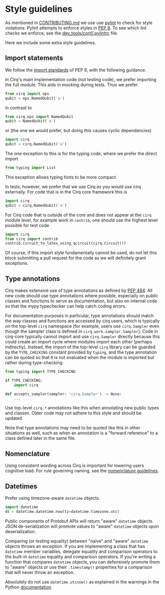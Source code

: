 # Style guidelines

As mentioned in [CONTRIBUTING.md](https://github.com/quantumlib/Cirq/blob/master/CONTRIBUTING.md) we use use [pylint](https://pylint.pycqa.org/)
to check for style violations.  Pylint attempts to enforce styles in 
[PEP 8](https://www.python.org/dev/peps/pep-0008/). To see which lint checks we enforce, see the 
[dev_tools/conf/.pylintrc](https://github.com/quantumlib/Cirq/blob/master/dev_tools/conf/.pylintrc) file.

Here we include some extra style guidelines.

## Import statements

We follow the [import standards](https://www.python.org/dev/peps/pep-0008/#imports) of PEP 8, 
with the following guidance.  

In Cirq's main implementation code (not testing code), we prefer importing the full module. This
aids in mocking during tests.  Thus we prefer
```python
from cirq import ops
qubit = ops.NamedQubit('a')
```
in contrast to
```python
from cirq.ops import NamedQubit
qubit = NamedQubit('a')
``` 
or (the one we would prefer, but doing this causes cyclic dependencies)
```python
import cirq
qubit = cirq.NamedQubit('a')
```
The one exception to this is for the typing code, where we prefer the direct import 
```python
from typing import List
```
This exception allows typing hints to be more compact. 

In tests, however, we prefer that we use Cirq as you would use cirq externally. For code
that is in the Cirq core framework this is
```python
import cirq
qubit = cirq.NamedQubit('a')
```
For Cirq code that is outside of the core and does not appear at the `cirq` module level, 
for example work in `contrib`, one should use the highest level possible for test code
```python
import cirq
from cirq import contrib
contrib.circuit_to_latex_using_qcircuit(cirq.Circuit())
``` 

Of course, if this import style fundamentally cannot be used, do not let this
block submitting a pull request for the code as we will definitely grant
exceptions.

## Type annotations

Cirq makes extensive use of type annotations as defined by
[PEP 484](https://peps.python.org/pep-0484/). All new code should use type
annotations where possible, especially on public classes and functions to serve
as documentation, but also on internal code so that the mypy typechecker can
help catch coding errors.

For documentation purposes in particular, type annotations should match the way
classes and functions are accessed by cirq users, which is typically on the
top-level `cirq` namespace (for example, users use `cirq.Sampler` even though
the sampler class is defined in `cirq.work.sampler.Sampler`). Code in cirq-core
typically cannot import and use `cirq.Sampler` directly because this could
create an import cycle where modules import each other (perhaps indirectly).
Instead, the import of the top-level `cirq` library can be guarded by the
`TYPE_CHECKING` constant provided by `typing`, and the type annotation can be
quoted so that it is not evaluated when the module is imported but rather during
type-checking:

```python
from typing import TYPE_CHECKING

if TYPE_CHECKING:
    import cirq

def accepts_sampler(sampler: 'cirq.Sampler') -> None:
    ...
```

Use top-level `cirq.*` annotations like this when annotating new public types
and classes. Older code may not adhere to this style and should be updated.

Note that type annotations may need to be quoted like this in other situations
as well, such as when an annotation is a "forward reference" to a class defined
later in the same file.

## Nomenclature

Using consistent wording across Cirq is important for lowering users
cognitive load. For rule governing naming, see the 
[nomenclature guidelines](nomenclature.md).

## Datetimes

Prefer using timezone-aware `datetime` objects.

```python
import datetime
dt = datetime.datetime.now(tz=datetime.timezone.utc)
```

Public components of Protobuf APIs will return "aware" `datetime` objects.
JSON de-serialization will promote values to "aware" `datetime` objects upon deserialization. 

Comparing (or testing equality) between "naive" and "aware" `datetime` objects throws
an exception.
If you are implementing a class that has `datetime` member variables, delegate equality
and comparison operators to the built-in `datetime` equality and comparison operators.
If you're writing a function that compares `datetime` objects, you can defensively promote
them to "aware" objects or use their `.timestamp()` properties for a comparison that will
never throw an exception.

Absolutely do not use `datetime.utcnow()` as explained in the warnings in the
Python [documentation](https://docs.python.org/3/library/datetime.html).